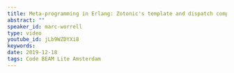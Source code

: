 ```yaml
---
title: Meta-programming in Erlang: Zotonic's template and dispatch compilers
abstract: ""
speaker_id: marc-worrell
type: video
youtube_id: jLb9WZDYXi8
keywords: 
date: 2019-12-18
tags: Code BEAM Lite Amsterdam
---
```


